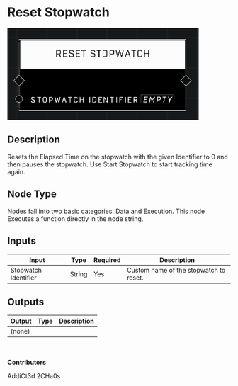 # Reset Stopwatch
![](../../../.gitbook/assets/reset-stopwatch.png)
## Description
Resets the Elapsed Time on the stopwatch with the given Identifier to 0 and then pauses the stopwatch. Use Start Stopwatch to start tracking time again.

## Node Type
Nodes fall into two basic categories: Data and Execution. This node Executes a function directly in the node string.

## Inputs
| Input | Type | Required | Description |
|------------------|------------------|----------|--------------------------------------------------------------|
| Stopwatch Identifier | String | Yes | Custom name of the stopwatch to reset. |

## Outputs
| Output | Type | Description |
|------------------|------------------|--------------------------------------------------------------|
| (none) | | |

\
\
**Contributors**

AddiCt3d 2CHa0s
